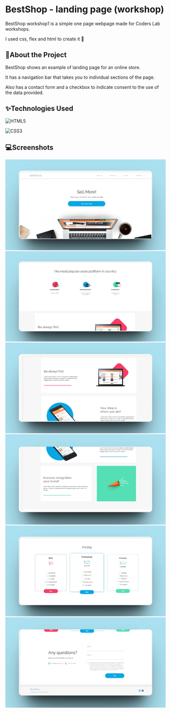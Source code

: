 # BestShop - landing page (workshop)

BestShop workshop1 is a simple one page webpage made for Coders Lab workshops.

I used css, flex and html to create it 🎊

## 🙌About the Project
BestShop shows an example of landing page for an online store.

It has a navigation bar that takes you to individual sections of the page.

Also has a contact form and a checkbox to indicate consent to the use of the data provided.

## ✨Technologies Used
![HTML5](https://img.shields.io/badge/html5-%23E34F26.svg?style=for-the-badge&logo=html5&logoColor=white)

![CSS3](https://img.shields.io/badge/css3-%231572B6.svg?style=for-the-badge&logo=css3&logoColor=white)

## 💻Screenshots
<div align="center">
    <img src="./public/1shots_so.jpg" alt="screenshot" />
    <img src="./public/2shots_so.jpg" alt="screenshot" />
    <img src="./public/3shots_so.jpg" alt="screenshot" />
    <img src="./public/4shots_so.jpg" alt="screenshot" />
    <img src="./public/5shots_so.jpg" alt="screenshot" />
    <img src="./public/6shots_so.jpg" alt="screenshot" />
</div>